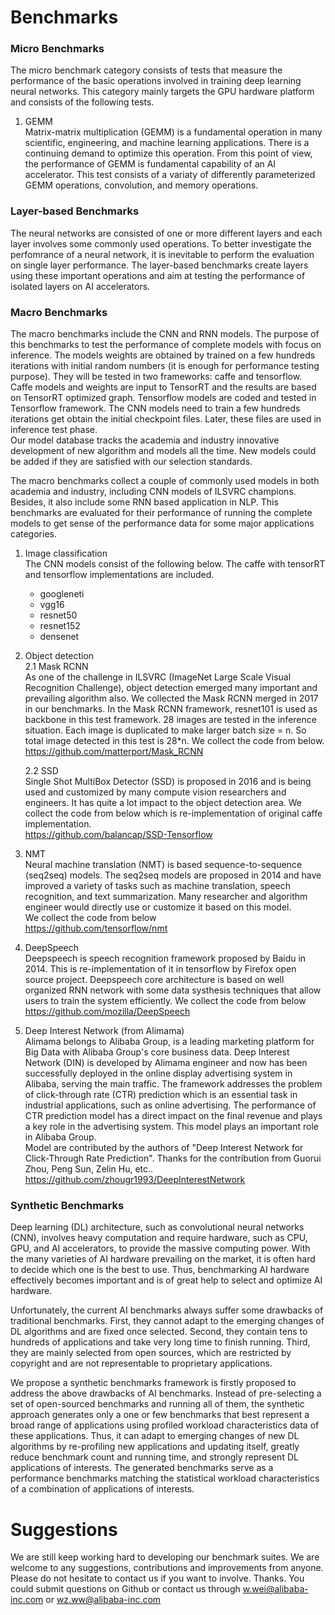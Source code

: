 # Benchmarks
### Micro Benchmarks
The micro benchmark category consists of tests that measure the performance of the basic operations involved in training deep learning neural networks. This category mainly targets the GPU hardware platform and consists of the following tests.  
1. GEMM  
  Matrix-matrix multiplication (GEMM) is a fundamental operation in many scientific, engineering, and machine learning applications. There is a continuing demand to optimize this operation. From this point of view, the performance of GEMM is fundamental capability of an AI accelerator. This test consists of a variaty of differently parameterized GEMM operations, convolution, and memory operations.

### Layer-based Benchmarks
The neural networks are consisted of one or more different layers and each layer involves some commonly used operations. To better investigate the perfomrance of a neural network, it is inevitable to perform the evaluation on single layer performance. The layer-based benchmarks create layers using these important operations and aim at testing the performance of isolated layers on AI accelerators.

### Macro Benchmarks
The macro benchmarks include the CNN and RNN models. The purpose of this benchmarks to test the performance of complete models with focus on inference. The models weights are obtained by trained on a few hundreds iterations with initial random numbers (it is enough for performance testing purpose). They will be tested in two frameworks: caffe and tensorflow. Caffe models and weights are input to TensorRT and the results are based on TensorRT optimized graph. Tensorflow models are coded and tested in Tensorflow framework. The CNN models need to train a few hundreds iterations get obtain the initial checkpoint files. Later, these files are used in inference test phase.  
Our model database tracks the academia and industry innovative development of new algorithm and models all the time. New models could be added if they are satisfied with our selection standards.  

The macro benchmarks collect a couple of commonly used models in both academia and industry, including CNN models of ILSVRC champions. Besides, it also include some RNN based application in NLP. This benchmarks are evaluated for their performance of running the complete models to get sense of the performance data for some major applications categories.  
  
1. Image classification  
The CNN models consist of the following below. The caffe with tensorRT and tensorflow implementations are included.
    * googleneti  
    * vgg16  
    * resnet50 
    * resnet152 
    * densenet 

2. Object detection  
    2.1 Mask RCNN  
    As one of the challenge in ILSVRC (ImageNet Large Scale Visual Recognition Challenge), object detection emerged many important and prevailing algorithm also. We collected the Mask RCNN merged in 2017 in our benchmarks. In the Mask RCNN framework, resnet101 is used as backbone in this test framework. 28 images are tested in the inference situation. Each image is duplicated to make larger batch size = n. So total image detected in this test is 28*n.
We collect the code from below.  
https://github.com/matterport/Mask_RCNN 

    2.2 SSD  
    Single Shot MultiBox Detector (SSD) is  proposed in 2016 and is being used and customized by many compute vision researchers and engineers. It has quite a lot impact to the object detection area.
We collect the code from below which is re-implementation of original caffe implementation.  
https://github.com/balancap/SSD-Tensorflow 

3. NMT  
Neural machine translation (NMT) is based sequence-to-sequence (seq2seq) models.  The seq2seq models are proposed in 2014 and have improved a variety of tasks such as machine translation, speech recognition, and text summarization. Many researcher and algorithm engineer would directly use or customize it based on this model.  
We collect the code from below  
https://github.com/tensorflow/nmt
  
4. DeepSpeech  
Deepspeech is speech recognition framework proposed by Baidu in 2014. This is re-implementation of it in tensorflow by Firefox open source project. Deepspeech core architecture is based on well organized RNN network with some data systhesis techniques that allow users to train the system efficiently.
We collect the code from below  
https://github.com/mozilla/DeepSpeech

5. Deep Interest Network (from Alimama)  
Alimama belongs to Alibaba Group, is a leading marketing platform for Big Data with Alibaba Group's core business data. Deep Interest Network (DIN) is developed by Alimama engineer and now has been successfully deployed in the online display advertising system in Alibaba, serving the main traffic. The framework addresses the problem of click-through rate (CTR) prediction which is an essential task in industrial applications, such as online advertising. The performance of CTR prediction model has a direct impact on the final revenue and plays a key role in the advertising system. This model plays an important role in Alibaba Group.  
Model are contributed by the authors of "Deep Interest Network for Click-Through Rate Prediction". Thanks for the contribution from Guorui Zhou, Peng Sun, Zelin Hu, etc..  
https://github.com/zhougr1993/DeepInterestNetwork

### Synthetic Benchmarks  
Deep learning (DL) architecture, such as convolutional neural networks (CNN), involves heavy computation and require hardware, such as CPU, GPU, and AI accelerators, to provide the massive computing power. With the many varieties of AI hardware prevailing on the market, it is often hard to decide which one is the best to use. Thus, benchmarking AI hardware effectively becomes important and is of great help to select and optimize AI hardware.

Unfortunately, the current AI benchmarks always suffer some drawbacks of traditional benchmarks. First, they cannot adapt to the emerging changes of DL algorithms and are fixed once selected. Second, they contain tens to hundreds of applications and take very long time to finish running. Third, they are mainly selected from open sources, which are restricted by copyright and are not representable to proprietary applications.

We propose a synthetic benchmarks framework is firstly proposed to address the above drawbacks of AI benchmarks. Instead of pre-selecting a set of open-sourced benchmarks and running all of them, the synthetic approach generates only a one or few benchmarks that best represent a broad range of applications using profiled workload characteristics data of these applications. Thus, it can adapt to emerging changes of new DL algorithms by re-profiling new applications and updating itself, greatly reduce benchmark count and running time, and strongly represent DL applications of interests. The generated benchmarks serve as a performance benchmarks matching the statistical workload characteristics of a combination of applications of interests.

# Suggestions
We are still keep working hard to developing our benchmark suites. We are welcome to any suggestions, contributions and improvements from anyone. Please do not hesitate to contact us if you want to involve. Thanks.
You could submit questions on Github or contact us through w.wei@alibaba-inc.com or wz.ww@alibaba-inc.com
